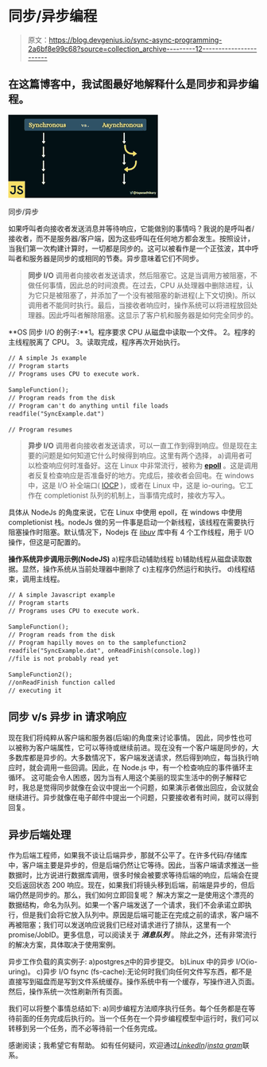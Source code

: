 # 同步/异步编程

> 原文：<https://blog.devgenius.io/sync-async-programming-2a6bf8e99c68?source=collection_archive---------12----------------------->

## 在这篇博客中，我试图最好地解释什么是同步和异步编程。

![](img/ce0eaaa08f95da36500b52fbdca9b241.png)

同步/异步

如果呼叫者向接收者发送消息并等待响应，它能做别的事情吗？我说的是呼叫者/接收者，而不是服务器/客户端，因为这些呼叫在任何地方都会发生。按照设计，当我们第一次构建计算时，一切都是同步的。这可以被看作是一个正弦波，其中呼叫者和服务器是同步的或相同的节奏。异步意味着它们不同步。

> **同步 I/O**
> 调用者向接收者发送请求，然后阻塞它。这是当调用方被阻塞，不做任何事情，因此总的时间浪费。在过去，CPU 从处理器中删除进程，认为它只是被阻塞了，并添加了一个没有被阻塞的新进程(上下文切换)。所以调用者不能同时执行。最后，当接收者响应时，操作系统可以将进程放回处理器。因此呼叫者解除阻塞。这显示了客户机和服务器是如何完全同步的。

**OS 同步 I/O 的例子:**1。程序要求 CPU 从磁盘中读取一个文件。
2。程序的主线程脱离了 CPU。
3。读取完成，程序再次开始执行。

```
// A simple Js example
// Program starts
// Programs uses CPU to execute work.

SampleFunction();
// Program reads from the disk
// Program can't do anything until file loads
readfile("SyncExample.dat")

// Program resumes
```

> **异步 I/O**
> 调用者向接收者发送请求，可以一直工作到得到响应。但是现在主要的问题是如何知道它什么时候得到响应。这里有两个选择，
> a)调用者可以检查响应何时准备好。这在 Linux 中非常流行，被称为 [**epoll**](https://en.wikipedia.org/wiki/Epoll) 。这是调用者反复检查响应是否准备好的地方。完成后，接收者会回电。在 windows 中，这是 I/O 补全端口( [IOCP](https://en.wikipedia.org/wiki/Input/output_completion_port) )，或者在 Linux 中，这是 io-ouring。它工作在 completionist 队列的机制上，当事情完成时，接收方写入。

具体从 NodeJs 的角度来说，它在 Linux 中使用 epoll，在 windows 中使用 completionist 栈。nodeJs 做的另一件事是启动一个新线程，该线程在需要执行阻塞操作时阻塞。默认情况下，Nodejs 在 [*libuv*](https://libuv.org/) 库中有 4 个工作线程，用于 I/O 操作，但这是可配置的。

**操作系统异步调用示例(NodeJS)** a)程序启动辅助线程
b)辅助线程从磁盘读取数据。显然，操作系统从当前处理器中删除了
c)主程序仍然运行和执行。
d)线程结束，调用主线程。

```
// A simple Javascript example
// Program starts
// Programs uses CPU to execute work.

SampleFunction();
// Program reads from the disk
// Program hapilly moves on to the samplefunction2
readfile("SyncExample.dat", onReadFinish(console.log))
//file is not probably read yet

SampleFunction2();
//onReadFinish function called
// executing it
```

## **同步 v/s 异步 in 请求响应**

现在我们将纯粹从客户端和服务器(后端)的角度来讨论事情。
因此，同步性也可以被称为客户端属性，它可以等待或继续前进。现在没有一个客户端是同步的，大多数库都是异步的。大多数情况下，客户端发送请求，然后得到响应，每当执行响应时，就会调用一些回调。因此，在 Node.js 中，有一个检查响应的事件循环主循环。
这可能会令人困惑，因为当有人用这个美丽的现实生活中的例子解释它时，我总是觉得同步就像在会议中提出一个问题，如果演示者做出回应，会议就会继续进行。异步就像在电子邮件中提出一个问题，只要接收者有时间，就可以得到回复。

## **异步后端处理**

作为后端工程师，如果我不谈让后端异步，那就不公平了。在许多代码/存储库中，客户端主要是异步的，但是后端仍然让它等待。因此，当客户端请求推送一些数据时，比方说进行数据库调用，很多时候会被要求等待后端的响应，后端会在提交后返回状态 200 响应。现在，如果我们将镜头移到后端，前端是异步的，但后端仍然是同步的。那么，我们如何立即回复呢？
解决方案之一是使用这个漂亮的数据结构，命名为队列。如果一个客户端发送了一个请求，我们不会承诺立即执行，但是我们会将它放入队列中。原因是后端可能正在完成之前的请求，客户端不再被阻塞；我们可以发送响应说我们已经对请求进行了排队，这里有一个 promise/JobID。更多信息，可以阅读关于 ***消息队列*** 。
除此之外，还有非常流行的解决方案，具体取决于使用案例。

异步工作负载的真实例子:
a)postgres[↗](https://www.postgresql.org/docs/current/wal-async-commit.html)中的异步提交。
b)Linux 中的异步 I/O(io-uring)。
c)异步 I/O fsync (fs-cache):无论何时我们向任何文件写东西，都不是直接写到磁盘而是写到文件系统缓存。操作系统中有一个缓存，写操作进入页面。然后，操作系统一次性刷新所有页面。

我们可以将整个事情总结如下:
a)同步编程方法顺序执行任务。每个任务都是在等待前面的任务完成后执行的。当一个任务在一个异步编程模型中运行时，我们可以转移到另一个任务，而不必等待前一个任务完成。

感谢阅读；我希望它有帮助。
如有任何疑问，欢迎通过[*LinkedIn*](https://www.linkedin.com/in/manav-garg-b00963182/)/[*insta gram*](https://www.instagram.com/manav_706/)联系。